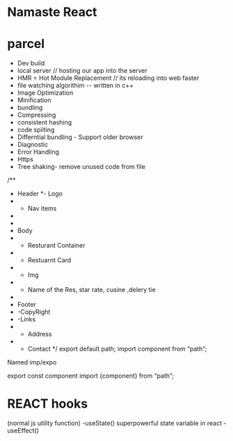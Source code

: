 # Namaste React


# parcel
- Dev build
- local server // hosting our app into the server
- HMR = Hot Module Replacement //  its reloading into web faster
- file watching algorithim -- written in c++
- Image Optimization 
- Minification
- bundling
- Compressing
- consistent hashing
- code spilting
- Differntial bundling - Support older browser
- Diagnostic
- Error Handling
- Https
- Tree shaking- remove unused code from file


/**
 * Header
 *- Logo
 * - Nav items
 * 
 * 
 * Body
 * - Resturant Container
 * - Restuarnt Card
 * - Img 
 * - Name of the Res, star rate, cusine ,delery tie
 * 
 * Footer
 * -CopyRight 
 * -Links
 * - Address 
 * - Contact
 */
export default path;
import  component from “path”;

Named imp/expo

export const component
import {component} from “path”;
 # REACT hooks 
 (normal js utility function)
 -useState()   superpowerful state variable in react
 -useEffect()